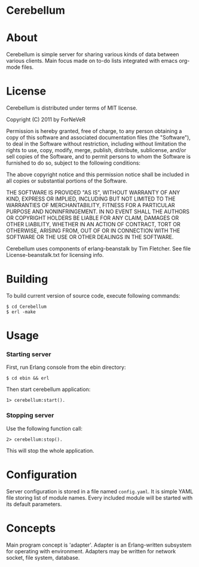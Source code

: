﻿Cerebellum
==========

About
=====
Cerebellum is simple server for sharing various kinds of data between various
clients. Main focus made on to-do lists integrated with emacs org-mode files.

License
=======
Cerebellum is distributed under terms of MIT license.

Copyright (C) 2011 by ForNeVeR

Permission is hereby granted, free of charge, to any person obtaining a copy
of this software and associated documentation files (the "Software"), to deal
in the Software without restriction, including without limitation the rights
to use, copy, modify, merge, publish, distribute, sublicense, and/or sell
copies of the Software, and to permit persons to whom the Software is
furnished to do so, subject to the following conditions:

The above copyright notice and this permission notice shall be included in
all copies or substantial portions of the Software.

THE SOFTWARE IS PROVIDED "AS IS", WITHOUT WARRANTY OF ANY KIND, EXPRESS OR
IMPLIED, INCLUDING BUT NOT LIMITED TO THE WARRANTIES OF MERCHANTABILITY,
FITNESS FOR A PARTICULAR PURPOSE AND NONINFRINGEMENT. IN NO EVENT SHALL THE
AUTHORS OR COPYRIGHT HOLDERS BE LIABLE FOR ANY CLAIM, DAMAGES OR OTHER
LIABILITY, WHETHER IN AN ACTION OF CONTRACT, TORT OR OTHERWISE, ARISING FROM,
OUT OF OR IN CONNECTION WITH THE SOFTWARE OR THE USE OR OTHER DEALINGS IN
THE SOFTWARE.

Cerebellum uses components of erlang-beanstalk by Tim Fletcher. See file
License-beanstalk.txt for licensing info.

Building
========
To build current version of source code, execute following commands:

    $ cd Cerebellum
    $ erl -make

Usage
=====
### Starting server

First, run Erlang console from the ebin directory:

    $ cd ebin && erl

Then start cerebellum application:

    1> cerebellum:start().

### Stopping server

Use the following function call:

    2> cerebellum:stop().

This will stop the whole application.

Configuration
=============
Server configuration is stored in a file named `config.yaml`. It is simple YAML
file storing list of module names. Every included module will be started with
its default parameters.

Concepts
========
Main program concept is 'adapter'. Adapter is an Erlang-written subsystem for
operating with environment. Adapters may be written for network socket, file
system, database.